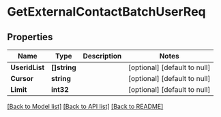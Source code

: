 # GetExternalContactBatchUserReq

## Properties
Name | Type | Description | Notes
------------ | ------------- | ------------- | -------------
**UseridList** | **[]string** |  | [optional] [default to null]
**Cursor** | **string** |  | [optional] [default to null]
**Limit** | **int32** |  | [optional] [default to null]

[[Back to Model list]](../README.md#documentation-for-models) [[Back to API list]](../README.md#documentation-for-api-endpoints) [[Back to README]](../README.md)


